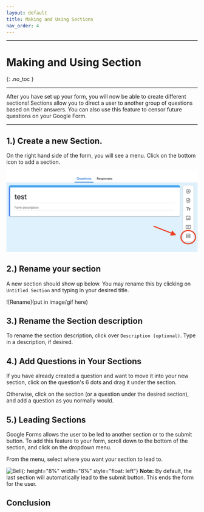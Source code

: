 ```yaml
---
layout: default
title: Making and Using Sections
nav_order: 4
---
```



---

# Making and Using Section

{: .no_toc }

---

After you have set up your form, you will now be able to create
different sections! Sections allow you to direct a user to another
group of questions based on their answers. You can also use this feature to censor future questions on your Google Form.

---

## 1.) Create a new Section.

On the right hand side of the form, you will see a menu. Click on
the bottom icon to add a section.


![Add Form Section](./images/formsSections/addSection.png)

## 2.)	Rename your section

A new section should show up below. You may rename this by clicking on
`Untitled Section` and typing in your desired title.


![Rename](put in image/gif here)

## 3.) Rename the Section description

To rename the section description, click over `Description (optional)`. Type in a description, if desired.

## 4.) Add Questions in Your Sections

If you have already created a question and want to move it into your new section, click on the question's 6 dots and drag it under the section.

Otherwise, click on the section (or a question under the desired section), and add a question as you normally would.

## 5.) Leading Sections

Google Forms allows the user to be led to another section or to the submit button. To add this feature to your form, scroll down to the bottom of the section, and click on the dropdown menu.

From the menu, select where you want your section to lead to.

![Bell](https://github.com/kevtrng/Google-Forms-Guide/blob/gh-pages/docs/images/icons/bell.png?raw=true){: height="8%" width="8%" style="float: left"}
**Note:** By default, the last section will automatically lead to the submit button. This ends the form for the user.

## Conclusion
